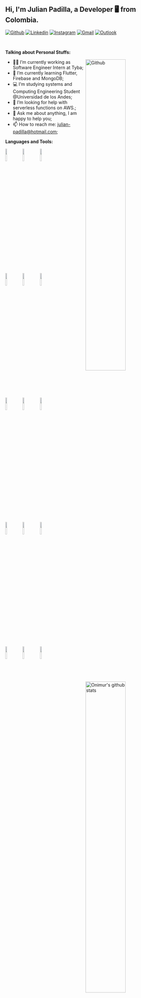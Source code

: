 <!-- Your title -->
## Hi, I'm Julian Padilla, a Developer 🖥 from Colombia.

<!-- Your badges
You can use the website to generate badges: https://shields.io/
-->

[![Github](https://img.shields.io/badge/-Github-000?style=flat&logo=Github&logoColor=white)](https://github.com/JulianP911)
[![Linkedin](https://img.shields.io/badge/-LinkedIn-blue?style=flat&logo=Linkedin&logoColor=white)](https://www.linkedin.com/in/julian-padilla-molina-468bbb46/)
[![Instagram](https://img.shields.io/badge/-Instagram-5B42C4?style=flat&labelColor=5B42C4&logo=instagram&logoColor=white)](https://www.instagram.com/julianp_911/)
[![Gmail](https://img.shields.io/badge/-Gmail-c14438?style=flat&logo=Gmail&logoColor=white)](mailto:devjulianpadilla@gmail.com)
[![Outlook](https://img.shields.io/badge/-Outlook-0078D4?style=flat&logo=Microsoft-Outlook&logoColor=white)](mailto:julian-padilla@hotmail.com)

&nbsp;

<!-- Talking about you -->
**Talking about Personal Stuffs:**

<!-- Any image aligned to the right. Beware the width -->
<img width="50%" align="right" alt="Github" src="https://img.freepik.com/free-vector/single-page-application-abstract-concept-illustration-spa-web-page-web-development-trend-app-inside-browser-dynamically-rewriting-page-responsive-website-creation_335657-899.jpg?t=st=1654467317~exp=1654467917~hmac=b0ec3fd14a1c5f210df89f20616b69092f93f9179e348aeb336d58d7b6ac72a6&w=740" />

- 🙎🏻‍ I’m currently working as Software Engineer Intern at Tyba;
- 🌱 I’m currently learning Flutter, Firebase and MongoDB; 
- 💻 I’m studying systems and Computing Engineering Student @Universidad de los Andes;
- 🤔 I’m looking for help with serverless functions on AWS.;
- 💬 Ask me about anything, I am happy to help you;
- 📫 How to reach me: julian-padilla@hotmail.com;

**Languages and Tools:** 

<!-- Your github readme stats
You can use this api: https://github.com/anuraghazra/github-readme-stats
-->
<p>
  <a href="https://github.com/onimur/handle-path-oz">
    <img width="50%" align="right" alt="Onimur's github stats" src="https://github-readme-stats.vercel.app/api?username=JulianP911&show_icons=true&hide_border=true" />
  </a>
  
  <!-- Your languages and tools. Be careful with the alignment. 
  You can use this sites to get logos: https://www.vectorlogo.zone or https://simpleicons.org/
  -->
  <code><img width="10%" src="https://www.vectorlogo.zone/logos/java/java-ar21.svg"></code>
  <code><img width="10%" src="https://www.vectorlogo.zone/logos/python/python-ar21.svg"></code>
  <code><img width="10%" src="https://www.vectorlogo.zone/logos/w3_html5/w3_html5-ar21.svg"></code>
  <br />
  <code><img width="10%" src="https://www.vectorlogo.zone/logos/getbootstrap/getbootstrap-ar21.svg"></code>
  <code><img width="10%" src="https://www.vectorlogo.zone/logos/javascript/javascript-ar21.svg"></code>
  <code><img width="10%" src="https://www.vectorlogo.zone/logos/json/json-ar21.svg"></code>
  <br />
  <code><img width="10%" src="https://www.vectorlogo.zone/logos/nodejs/nodejs-horizontal.svg"></code>
  <code><img width="10%" src="https://www.vectorlogo.zone/logos/firebase/firebase-ar21.svg"></code>
  <code><img width="10%" src="https://www.vectorlogo.zone/logos/reactjs/reactjs-ar21.svg"></code>
  <br />
  <code><img width="10%" src="https://www.vectorlogo.zone/logos/angular/angular-ar21.svg"></code>
  <code><img width="10%" src="https://www.vectorlogo.zone/logos/eclipse/eclipse-ar21.svg"></code>
  <code><img width="10%" src="https://www.vectorlogo.zone/logos/visualstudio_code/visualstudio_code-ar21.svg"></code>
  <br />
  <code><img width="10%" src="https://www.vectorlogo.zone/logos/djangoproject/djangoproject-ar21.svg"></code>
  <code><img width="10%" src="https://www.vectorlogo.zone/logos/heroku/heroku-ar21.svg"></code>
  <code><img width="10%" src="https://www.vectorlogo.zone/logos/flutterio/flutterio-ar21.svg"></code>
</p>
